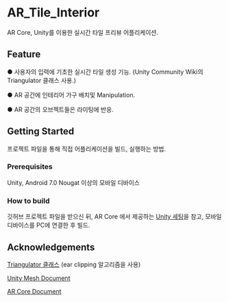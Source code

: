 # AR_Tile_Interior

AR Core, Unity를 이용한 실시간 타일 프리뷰 어플리케이션.

## Feature

● 사용자의 입력에 기초한 실시간 타일 생성 기능. 
  (Unity Community Wiki의 Triangulator 클래스 사용.)

● AR 공간에 인테리어 가구 배치및 Manipulation.

● AR 공간의 오브젝트들은 라이팅에 반응.

## Getting Started

프로젝트 파일을 통해 직접 어플리케이션을 빌드, 실행하는 방법.

### Prerequisites

Unity, Android 7.0 Nougat 이상의 모바일 디바이스

### How to build

깃허브 프로젝트 파일을 받으신 뒤, AR Core 에서 제공하는 [Unity 세팅](https://developers.google.com/ar/develop/unity/quickstart-android)을 참고, 모바일 디바이스를 PC에 연결한 후 빌드.

## Acknowledgements

[Triangulator 클래스](https://wiki.unity3d.com/index.php/Triangulator)
(ear clipping 알고리즘을 사용)

[Unity Mesh Document](https://docs.unity3d.com/kr/530/ScriptReference/Mesh.html)

[AR Core Document](https://developers.google.com/ar/develop/unity)
